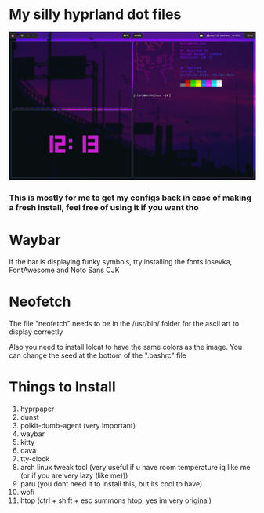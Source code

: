 # My silly hyprland dot files
![alt text](https://github.com/Kiaryy/DotFiles/blob/main/image.png)

### This is mostly for me to get my configs back in case of making a fresh install, feel free of using it if you want tho

# Waybar
If the bar is displaying funky symbols, try installing the fonts Iosevka, FontAwesome and Noto Sans CJK

# Neofetch
The file "neofetch" needs to be in the /usr/bin/ folder for the ascii art to display correctly

Also you need to install lolcat to have the same colors as the image.
You can change the seed at the bottom of the ".bashrc" file

# Things to Install
1) hyprpaper
2) dunst
3) polkit-dumb-agent (very important)
4) waybar
5) kitty
6) cava
7) tty-clock
8) arch linux tweak tool (very useful if u have room temperature iq like me (or if you are very lazy (like me)))
9) paru (you dont need it to install this, but its cool to have)
10) wofi
11) htop (ctrl + shift + esc summons htop, yes im very original)

